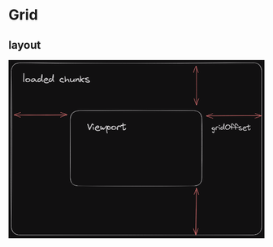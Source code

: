 # Grid

## layout

![grid layout](https://github.com/korosenpai/Tellus/blob/master/app/src/main/docs-assets/grid-layout.png)
